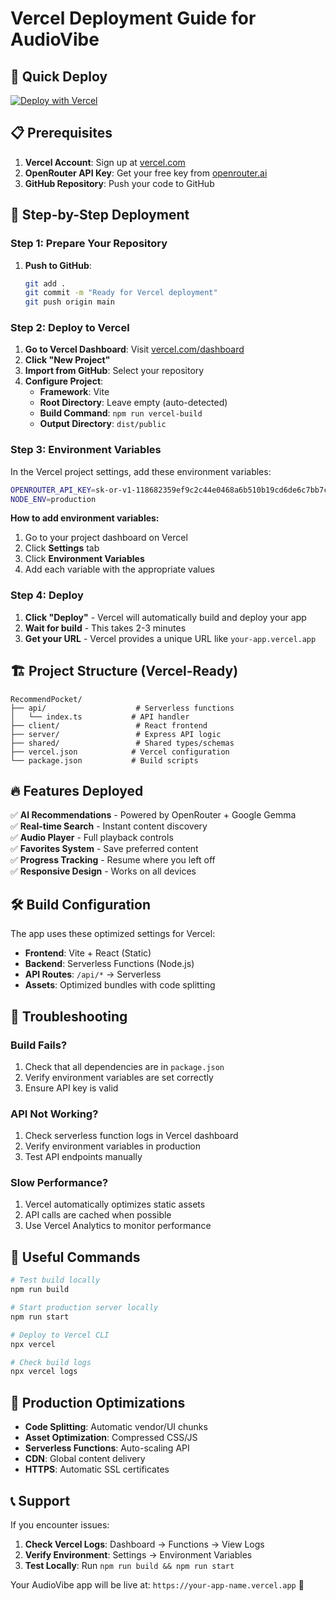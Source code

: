 # Vercel Deployment Guide for AudioVibe

## 🚀 Quick Deploy

[![Deploy with Vercel](https://vercel.com/button)](https://vercel.com/new/clone?repository-url=https://github.com/yourusername/RecommendPocket)

## 📋 Prerequisites

1. **Vercel Account**: Sign up at [vercel.com](https://vercel.com)
2. **OpenRouter API Key**: Get your free key from [openrouter.ai](https://openrouter.ai)
3. **GitHub Repository**: Push your code to GitHub

## 🔧 Step-by-Step Deployment

### Step 1: Prepare Your Repository

1. **Push to GitHub**:
   ```bash
   git add .
   git commit -m "Ready for Vercel deployment"
   git push origin main
   ```

### Step 2: Deploy to Vercel

1. **Go to Vercel Dashboard**: Visit [vercel.com/dashboard](https://vercel.com/dashboard)
2. **Click "New Project"**
3. **Import from GitHub**: Select your repository
4. **Configure Project**:
   - **Framework**: Vite
   - **Root Directory**: Leave empty (auto-detected)
   - **Build Command**: `npm run vercel-build`
   - **Output Directory**: `dist/public`

### Step 3: Environment Variables

In the Vercel project settings, add these environment variables:

```bash
OPENROUTER_API_KEY=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
NODE_ENV=production
```

**How to add environment variables:**
1. Go to your project dashboard on Vercel
2. Click **Settings** tab
3. Click **Environment Variables**
4. Add each variable with the appropriate values

### Step 4: Deploy

1. **Click "Deploy"** - Vercel will automatically build and deploy your app
2. **Wait for build** - This takes 2-3 minutes
3. **Get your URL** - Vercel provides a unique URL like `your-app.vercel.app`

## 🏗️ Project Structure (Vercel-Ready)

```
RecommendPocket/
├── api/                    # Serverless functions
│   └── index.ts           # API handler
├── client/                 # React frontend
├── server/                 # Express API logic
├── shared/                 # Shared types/schemas
├── vercel.json            # Vercel configuration
└── package.json           # Build scripts
```

## 🔥 Features Deployed

✅ **AI Recommendations** - Powered by OpenRouter + Google Gemma  
✅ **Real-time Search** - Instant content discovery  
✅ **Audio Player** - Full playback controls  
✅ **Favorites System** - Save preferred content  
✅ **Progress Tracking** - Resume where you left off  
✅ **Responsive Design** - Works on all devices  

## 🛠️ Build Configuration

The app uses these optimized settings for Vercel:

- **Frontend**: Vite + React (Static)
- **Backend**: Serverless Functions (Node.js)
- **API Routes**: `/api/*` → Serverless
- **Assets**: Optimized bundles with code splitting

## 🚨 Troubleshooting

### Build Fails?
1. Check that all dependencies are in `package.json`
2. Verify environment variables are set correctly
3. Ensure API key is valid

### API Not Working?
1. Check serverless function logs in Vercel dashboard
2. Verify environment variables in production
3. Test API endpoints manually

### Slow Performance?
1. Vercel automatically optimizes static assets
2. API calls are cached when possible
3. Use Vercel Analytics to monitor performance

## 🔗 Useful Commands

```bash
# Test build locally
npm run build

# Start production server locally
npm run start

# Deploy to Vercel CLI
npx vercel

# Check build logs
npx vercel logs
```

## 🎯 Production Optimizations

- **Code Splitting**: Automatic vendor/UI chunks
- **Asset Optimization**: Compressed CSS/JS
- **Serverless Functions**: Auto-scaling API
- **CDN**: Global content delivery
- **HTTPS**: Automatic SSL certificates

## 📞 Support

If you encounter issues:

1. **Check Vercel Logs**: Dashboard → Functions → View Logs
2. **Verify Environment**: Settings → Environment Variables
3. **Test Locally**: Run `npm run build && npm run start`

Your AudioVibe app will be live at: `https://your-app-name.vercel.app` 🎵 